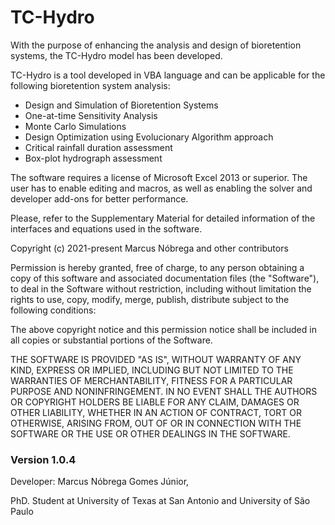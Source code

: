 # TC-Hydro

With the purpose of enhancing the analysis and design of bioretention systems, the TC-Hydro model has been developed.

TC-Hydro is a tool developed in VBA language and can be applicable for the following bioretention system analysis:

- Design and Simulation of Bioretention Systems
- One-at-time Sensitivity Analysis
- Monte Carlo Simulations
- Design Optimization using Evolucionary Algorithm approach
- Critical rainfall duration assessment
- Box-plot hydrograph assessment

The software requires a license of Microsoft Excel 2013 or superior. The user has to enable editing and macros, as well as enabling the solver and developer add-ons for better performance.

Please, refer to the Supplementary Material for detailed information of the interfaces and equations used in the software.

Copyright (c) 2021-present Marcus Nóbrega and other contributors

Permission is hereby granted, free of charge, to any person obtaining
a copy of this software and associated documentation files (the
"Software"), to deal in the Software without restriction, including
without limitation the rights to use, copy, modify, merge, publish,
distribute subject to the following conditions:

The above copyright notice and this permission notice shall be
included in all copies or substantial portions of the Software.

THE SOFTWARE IS PROVIDED "AS IS", WITHOUT WARRANTY OF ANY KIND,
EXPRESS OR IMPLIED, INCLUDING BUT NOT LIMITED TO THE WARRANTIES OF
MERCHANTABILITY, FITNESS FOR A PARTICULAR PURPOSE AND
NONINFRINGEMENT. IN NO EVENT SHALL THE AUTHORS OR COPYRIGHT HOLDERS BE
LIABLE FOR ANY CLAIM, DAMAGES OR OTHER LIABILITY, WHETHER IN AN ACTION
OF CONTRACT, TORT OR OTHERWISE, ARISING FROM, OUT OF OR IN CONNECTION
WITH THE SOFTWARE OR THE USE OR OTHER DEALINGS IN THE SOFTWARE.

### Version 1.0.4 ###
Developer: Marcus Nóbrega Gomes Júnior,

PhD. Student at University of Texas at San Antonio and University of São Paulo
